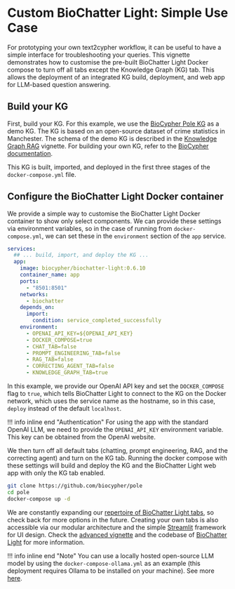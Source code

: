 # Custom BioChatter Light: Simple Use Case

For prototyping your own text2cypher workflow, it can be useful to have a simple
interface for troubleshooting your queries. This vignette demonstrates how to
customise the pre-built BioChatter Light Docker compose to turn off all tabs
except the Knowledge Graph (KG) tab. This allows the deployment of an integrated
KG build, deployment, and web app for LLM-based question answering.

## Build your KG

First, build your KG. For this example, we use the [BioCypher Pole
KG](https://github.com/biocypher/pole) as a demo KG. The KG is based on an
open-source dataset of crime statistics in Manchester. The schema of the demo KG
is described in the [Knowledge Graph RAG](kg.md) vignette. For building
your own KG, refer to the [BioCypher documentation](https://biocypher.org).

This KG is built, imported, and deployed in the first three stages of the
`docker-compose.yml` file.

## Configure the BioChatter Light Docker container

We provide a simple way to customise the BioChatter Light Docker container to
show only select components. We can provide these settings via environment
variables, so in the case of running from `docker-compose.yml`, we can set these
in the `environment` section of the `app` service.

```yaml
services:
  ## ... build, import, and deploy the KG ...
  app:
    image: biocypher/biochatter-light:0.6.10
    container_name: app
    ports:
      - "8501:8501"
    networks:
      - biochatter
    depends_on:
      import:
        condition: service_completed_successfully
    environment:
      - OPENAI_API_KEY=${OPENAI_API_KEY}
      - DOCKER_COMPOSE=true
      - CHAT_TAB=false
      - PROMPT_ENGINEERING_TAB=false
      - RAG_TAB=false
      - CORRECTING_AGENT_TAB=false
      - KNOWLEDGE_GRAPH_TAB=true
```

In this example, we provide our OpenAI API key and set the `DOCKER_COMPOSE` flag
to `true`, which tells BioChatter Light to connect to the KG on the Docker
network, which uses the service name as the hostname, so in this case, `deploy`
instead of the default `localhost`.

!!! info inline end "Authentication"
    For using the app with the standard OpenAI LLM, we need to provide the
    `OPENAI_API_KEY` environment variable. This key can be obtained from the
    OpenAI website.
    
We then turn off all default tabs (chatting, prompt engineering, RAG, and the
correcting agent) and turn on the KG tab. Running the docker compose with these
settings will build and deploy the KG and the BioChatter Light web app with only
the KG tab enabled.

```bash
git clone https://github.com/biocypher/pole
cd pole
docker-compose up -d
```

We are constantly expanding our [repertoire of BioChatter Light
tabs](https://github.com/biocypher/biochatter-light?tab=readme-ov-file#tab-selection),
so check back for more options in the future. Creating your own tabs is also
accessible via our modular architecture and the simple
[Streamlit](https://streamlit.io) framework for UI design. Check the [advanced
vignette](custom-bclight-advanced.md) and the codebase of [BioChatter
Light](https://github.com/biocypher/biochatter-light) for more information.

!!! info inline end "Note"
    You can use a locally hosted open-source LLM model by using the
    `docker-compose-ollama.yml` as an example (this deployment requires Ollama
    to be installed on your machine). See more
    [here](https://github.com/biocypher/biochatter-light#open-source-model-deployment).
